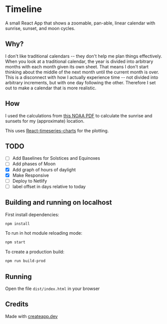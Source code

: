 # Timeline

A small React App that shows a zoomable, pan-able, linear calendar with sunrise, sunset, and moon cycles.

## Why?

I don't like traditional calendars -- they don't help me plan things effectively. 
When you look at a traditional calendar, the year is divided into arbitrary months with each month given its own sheet. 
That means I don't start thinking about the middle of the next month until the current month is over.
This is a disconnect with how I actually experience time -- not divided into arbitrary increments, but with one day following the other.
Therefore I set out to make a calendar that is more realistic.

## How 

I used the calculations from [this NOAA PDF](https://www.esrl.noaa.gov/gmd/grad/solcalc/solareqns.PDF) to calculate the sunrise and sunsets for my (approximate) location.

This uses [React-timeseries-charts](https://software.es.net/react-timeseries-charts/#/guide/start) for the plotting.

## TODO

- [ ] Add Baselines for Solstices and Equinoxes
- [ ] Add phases of Moon
- [x] Add graph of hours of daylight
- [x] Make Responsive
- [ ] Deploy to Netlify
- [ ] label offset in days relative to today

## Building and running on localhost

First install dependencies:

```sh
npm install
```

To run in hot module reloading mode:

```sh
npm start
```

To create a production build:

```sh
npm run build-prod
```

## Running

Open the file `dist/index.html` in your browser

## Credits

Made with [createapp.dev](https://createapp.dev/)

